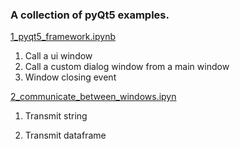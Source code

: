 ### A collection of pyQt5 examples.

[1_pyqt5_framework.ipynb](https://github.com/rayguna/pyQt5/blob/master/1_pyqt5_framework.ipynb "1_pyqt5_framework.ipynb")

1. Call a ui window
2. Call a custom dialog window from a main window
3. Window closing event

[2_communicate_between_windows.ipyn](https://github.com/rayguna/pyQt5/blob/master/2_communicate_between_windows.ipynb "2_communicate_between_windows.ipynb")

1. Transmit string

2. Transmit dataframe
